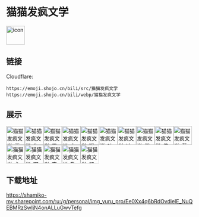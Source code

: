 # 猫猫发疯文学
<img src="https://emoji.shojo.cn/bili/src/猫猫发疯文学/icon.png" width="50" height="50" alt="icon">

## 链接
Cloudflare:
```
https://emoji.shojo.cn/bili/src/猫猫发疯文学
https://emoji.shojo.cn/bili/webp/猫猫发疯文学
```
## 展示
<img src="https://emoji.shojo.cn/bili/src/猫猫发疯文学/猫猫发疯文学-无语.png" width="50" height="50" alt="猫猫发疯文学-无语"><img src="https://emoji.shojo.cn/bili/src/猫猫发疯文学/猫猫发疯文学-化了.png" width="50" height="50" alt="猫猫发疯文学-化了"><img src="https://emoji.shojo.cn/bili/src/猫猫发疯文学/猫猫发疯文学-震惊.png" width="50" height="50" alt="猫猫发疯文学-震惊"><img src="https://emoji.shojo.cn/bili/src/猫猫发疯文学/猫猫发疯文学-方了.png" width="50" height="50" alt="猫猫发疯文学-方了"><img src="https://emoji.shojo.cn/bili/src/猫猫发疯文学/猫猫发疯文学-啊咧.png" width="50" height="50" alt="猫猫发疯文学-啊咧"><img src="https://emoji.shojo.cn/bili/src/猫猫发疯文学/猫猫发疯文学-吐了.png" width="50" height="50" alt="猫猫发疯文学-吐了"><img src="https://emoji.shojo.cn/bili/src/猫猫发疯文学/猫猫发疯文学-冲呀.png" width="50" height="50" alt="猫猫发疯文学-冲呀"><img src="https://emoji.shojo.cn/bili/src/猫猫发疯文学/猫猫发疯文学-哭.png" width="50" height="50" alt="猫猫发疯文学-哭"><img src="https://emoji.shojo.cn/bili/src/猫猫发疯文学/猫猫发疯文学-佛系.png" width="50" height="50" alt="猫猫发疯文学-佛系"><img src="https://emoji.shojo.cn/bili/src/猫猫发疯文学/猫猫发疯文学-芜湖.png" width="50" height="50" alt="猫猫发疯文学-芜湖"><img src="https://emoji.shojo.cn/bili/src/猫猫发疯文学/猫猫发疯文学-心动.png" width="50" height="50" alt="猫猫发疯文学-心动"><img src="https://emoji.shojo.cn/bili/src/猫猫发疯文学/猫猫发疯文学-啊啊.png" width="50" height="50" alt="猫猫发疯文学-啊啊"><img src="https://emoji.shojo.cn/bili/src/猫猫发疯文学/猫猫发疯文学-蛮有趣的.png" width="50" height="50" alt="猫猫发疯文学-蛮有趣的"><img src="https://emoji.shojo.cn/bili/src/猫猫发疯文学/猫猫发疯文学-敷衍.png" width="50" height="50" alt="猫猫发疯文学-敷衍"><img src="https://emoji.shojo.cn/bili/src/猫猫发疯文学/猫猫发疯文学-超赞.png" width="50" height="50" alt="猫猫发疯文学-超赞">

## 下载地址

https://shamiko-my.sharepoint.com/:u:/g/personal/img_yuru_pro/Ee0Xx4q6bRdOvdielE_NuQEBMRzSwIjN4onALLuGwvTefg